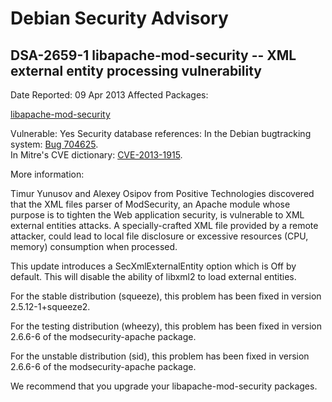 
Debian Security Advisory
========================


DSA-2659-1 libapache-mod-security -- XML external entity processing vulnerability
---------------------------------------------------------------------------------



Date Reported:
09 Apr 2013
Affected Packages:

[libapache-mod-security](https://packages.debian.org/src:libapache-mod-security)

Vulnerable:
Yes
Security database references:
In the Debian bugtracking system: [Bug 704625](https://bugs.debian.org/cgi-bin/bugreport.cgi?bug=704625).  
In Mitre's CVE dictionary: [CVE-2013-1915](https://security-tracker.debian.org/tracker/CVE-2013-1915).  

More information:

Timur Yunusov and Alexey Osipov from Positive Technologies discovered
that the XML files parser of ModSecurity, an Apache module whose purpose
is to tighten the Web application security, is vulnerable to XML
external entities attacks. A specially-crafted XML file provided by a
remote attacker, could lead to local file disclosure or excessive
resources (CPU, memory) consumption when processed.


This update introduces a SecXmlExternalEntity option which is Off
by default. This will disable the ability of libxml2 to load external
entities.


For the stable distribution (squeeze), this problem has been fixed in
version 2.5.12-1+squeeze2.


For the testing distribution (wheezy), this problem has been fixed in
version 2.6.6-6 of the modsecurity-apache package.


For the unstable distribution (sid), this problem has been fixed in
version 2.6.6-6 of the modsecurity-apache package.


We recommend that you upgrade your libapache-mod-security packages.





